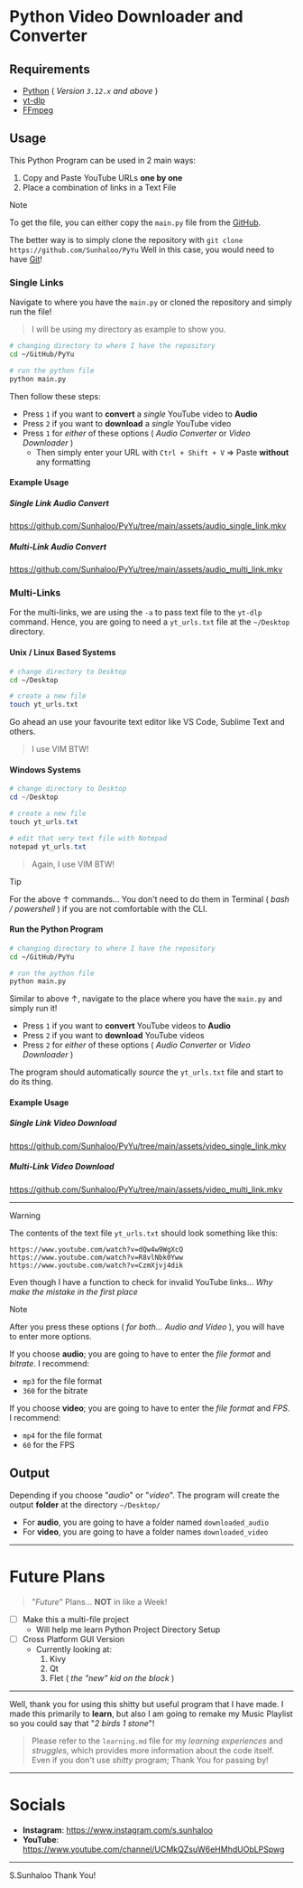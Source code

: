 # Python Video Downloader and Converter

## Requirements

- [Python](https://www.python.org/v) ( *Version `3.12.x` and above* )
- [yt-dlp](https://github.com/yt-dlp/yt-dlp)
- [FFmpeg](https://www.ffmpeg.org/)

## Usage

This Python Program can be used in 2 main ways:

1. Copy and Paste YouTube URLs **one by one**
2. Place a combination of links in a Text File

>[!NOTE]
>To get the file, you can either copy the `main.py` file from the [GitHub](https://github.com/Sunhaloo/PyYu).
>
>The better way is to simply clone the repository with `git clone https://github.com/Sunhaloo/PyYu`
>Well in this case, you would need to have [Git](https://git-scm.com/)!


### Single Links

Navigate to where you have the `main.py` or cloned the repository and simply run the file!

>I will be using my directory as example to show you.

```bash
# changing directory to where I have the repository
cd ~/GitHub/PyYu

# run the python file
python main.py
```

Then follow these steps:

- Press `1` if you want to **convert** a *single* YouTube video to **Audio**
- Press `2` if you want to **download** a *single* YouTube video
- Press `1` for *either* of these options ( *Audio Converter* or *Video Downloader* )
	- Then simply enter your URL with `Ctrl + Shift + V` $\Rightarrow$ Paste **without** any formatting

#### Example Usage

##### Single Link Audio Convert

https://github.com/Sunhaloo/PyYu/tree/main/assets/audio_single_link.mkv

##### Multi-Link Audio Convert

https://github.com/Sunhaloo/PyYu/tree/main/assets/audio_multi_link.mkv

### Multi-Links

For the multi-links, we are using the `-a` to pass text file to the `yt-dlp` command.
Hence, you are going to need a `yt_urls.txt` file at the `~/Desktop` directory.

#### Unix / Linux Based Systems

```bash
# change directory to Desktop
cd ~/Desktop

# create a new file
touch yt_urls.txt
```

Go ahead an use your favourite text editor like VS Code, Sublime Text and others.

>I use VIM BTW!

#### Windows Systems

```powershell
# change directory to Desktop
cd ~/Desktop

# create a new file
touch yt_urls.txt

# edit that very text file with Notepad
notepad yt_urls.txt
```

>Again, I use VIM BTW!

>[!TIP]
>For the above $\uparrow$ commands... You don't need to do them in Terminal ( *bash / powershell* ) if you are not comfortable with the CLI.

#### Run the Python Program

```bash
# changing directory to where I have the repository
cd ~/GitHub/PyYu

# run the python file
python main.py
```

Similar to above $\uparrow$, navigate to the place where you have the `main.py` and simply run it!

- Press `1` if you want to **convert** YouTube videos to **Audio**
- Press `2` if you want to **download** YouTube videos
- Press `2` for *either* of these options ( *Audio Converter* or *Video Downloader* )

The program should automatically *source* the `yt_urls.txt` file and start to do its thing.

#### Example Usage

##### Single Link Video Download

https://github.com/Sunhaloo/PyYu/tree/main/assets/video_single_link.mkv

##### Multi-Link Video Download

https://github.com/Sunhaloo/PyYu/tree/main/assets/video_multi_link.mkv

---

>[!WARNING]
>The contents of the text file `yt_urls.txt` should look something like this:
>
>```console
>https://www.youtube.com/watch?v=dQw4w9WgXcQ
>https://www.youtube.com/watch?v=R8vlNbk0Yww
>https://www.youtube.com/watch?v=CzmXjvj4dik
>```
>
>Even though I have a function to check for invalid YouTube links... *Why make the mistake in the first place*

>[!NOTE]
>After you press these options ( *for both... Audio and Video* ), you will have to enter more options.
>
>If you choose **audio**; you are going to have to enter the *file format* and *bitrate*. I recommend:
>
>- `mp3` for the file format
>- `360` for the bitrate
>
>If you choose **video**; you are going to have to enter the *file format* and *FPS*. I recommend:
>
>- `mp4` for the file format
>- `60` for the FPS


## Output

Depending if you choose "*audio*" or "*video*". The program will create the output **folder** at the directory `~/Desktop/`

- For **audio**, you are going to have a folder named `downloaded_audio`
- For **video**, you are going to have a folder names `downloaded_video`

---

# Future Plans

>"*Future*" Plans... **NOT** in like a Week!

- [ ] Make this a multi-file project
    - Will help me learn Python Project Directory Setup
- [ ] Cross Platform GUI Version
    - Currently looking at:
        1. Kivy
        2. Qt
        3. Flet ( *the "new" kid on the block* )

---

Well, thank you for using this shitty but useful program that I have made.
I made this primarily to **learn**, but also I am going to remake my Music Playlist so you could say that "*2 birds 1 stone*"!

>Please refer to the `learning.md` file for my *learning experiences* and *struggles*, which provides more information about the code itself. Even if you don't use *shitty* program; Thank You for passing by!

---

# Socials

- **Instagram**: https://www.instagram.com/s.sunhaloo
- **YouTube**: https://www.youtube.com/channel/UCMkQZsuW6eHMhdUObLPSpwg

---

S.Sunhaloo
Thank You!
